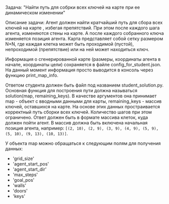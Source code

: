 Задача: "Найти путь для собрки всех ключей на карте при ее динамическом изменении"

Описание задачи:
Агент должен найти кратчайший путь для сбора всех ключей на карте
, избегая препятствий. При этом после каждого шага агента, изменяются
стены на карте. А после каждого собранного ключа изменяется позиция
агента. Карта представляет
собой сетку размером N×N, где каждая клетка может быть проходимой
(пустой), непроходимой (препятствие) или на ней может находиться ключ.

Информация о сгенерированной карте (размеры, координаты агента в начале,
координаты цели) сохраняется в файле config_for_student.json. На данный момент
информация просто выводится в консоль через функцию print_map_info.

Ответом студента должен быть файл под названием student_solution.py. Основная функция
для построения пути должна называться solution(map, remaining_keys). В 
качестве аргументов она принимает map - объект с вводными данными
для карты, remaining_keys - массив ключей, оставшихся на карте. На основе
этих данных простраивается корректный путь сборки всех ключей. Количество
шагов при этом ограничено. Ответ должен быть в формате массива клеток, 
куда должен пойти агент. В массив должна быть включена начальная позиция агента, например:
`[(2, 10), (2, 9), (3, 9), (4, 9), (5, 9), (5, 10), (9, 13), (10, 13)]`.

У объекта map можно обращаться к следующим полям для получения данных:
- 'grid_size'
- 'agent_start_pos'
- 'agent_start_dir'
- 'max_steps'
- 'goal_pos'
- 'walls'
- 'doors'
- 'keys'